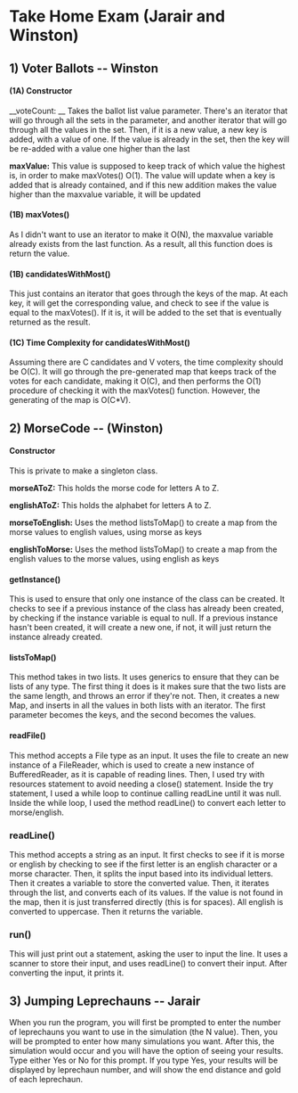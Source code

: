 # Take Home Exam (Jarair and Winston)

## 1) Voter Ballots -- Winston

#### (1A) Constructor

__voteCount: __
Takes the ballot list value parameter. There's an iterator that will go through
all the sets in the parameter, and another iterator that will go through all the
values in the set. Then, if it is a new value, a new key is added, with a value
of one. If the value is already in the set, then the key will be re-added with
a value one higher than the last

__maxValue:__
This value is supposed to keep track of which value the highest is, in order to
make maxVotes() O(1). The value will update when a key is added that is already
contained, and if this new addition makes the value higher than the maxvalue
variable, it will be updated

#### (1B) maxVotes()

As I didn't want to use an iterator to make it O(N), the maxvalue variable 
already exists from the last function. As a result, all this function does is 
return the value.

#### (1B) candidatesWithMost()

This just contains an iterator that goes through the keys of the map. At each
key, it will get the corresponding value, and check to see if the value is
equal to the maxVotes(). If it is, it will be added to the set that is
eventually returned as the result.

#### (1C) Time Complexity for candidatesWithMost() 

Assuming there are C candidates and V voters, the time complexity should be
O(C). It will go through the pre-generated map that keeps track of the votes
for each candidate, making it O(C), and then performs the O(1) procedure of
checking it with the maxVotes() function. However, the generating of the map
is O(C*V).

## 2) MorseCode -- (Winston)

#### Constructor

This is private to make a singleton class.

__morseAToZ:__
This holds the morse code for letters A to Z.

__englishAToZ:__
This holds the alphabet for letters A to Z.

__morseToEnglish:__
Uses the method listsToMap() to create a map from the morse values to english
values, using morse as keys

__englishToMorse:__
Uses the method listsToMap() to create a map from the english values to the
morse values, using english as keys

#### getInstance()

This is used to ensure that only one instance of the class can be created. It
checks to see if a previous instance of the class has already been created, by
checking if the instance variable is equal to null. If a previous instance
hasn't been created, it will create a new one, if not, it will just return the
instance already created.

#### listsToMap()

This method takes in two lists. It uses generics to ensure that they can be
lists of any type. The first thing it does is it makes sure that the two lists
are the same length, and throws an error if they're not. Then, it creates a new
Map, and inserts in all the values in both lists with an iterator. The first
parameter becomes the keys, and the second becomes the values.

#### readFile()

This method accepts a File type as an input. It uses the file to create an new
instance of a FileReader, which is used to create a new instance of
BufferedReader, as it is capable of reading lines. Then, I used try with
resources statement to avoid needing a close() statement. Inside the try
statement, I used a while loop to continue calling readLine until it was null.
Inside the while loop, I used the method readLine() to convert each letter to
morse/english.

### readLine()

This method accepts a string as an input. It first checks to see if it is morse
or english by checking to see if the first letter is an english character or a
morse character. Then, it splits the input based into its individual letters.
Then it creates a variable to store the converted value. Then, it iterates
through the list, and converts each of its values. If the value is not found in
the map, then it is just transferred directly (this is for spaces). All english
is converted to uppercase. Then it returns the variable.

### run()

This will just print out a statement, asking the user to input the line. It
uses a scanner to store their input, and uses readLine() to convert their
input. After converting the input, it prints it.

## 3) Jumping Leprechauns -- Jarair

When you run the program, you will first be prompted to enter the number of leprechauns you want to use in the simulation (the N value). Then, you will be prompted to enter how many simulations you want. After this, the simulation would occur and you will have the option of seeing your results. Type either Yes or No for this prompt. If you type Yes, your results  will be displayed by leprechaun number, and will show the end distance and gold of each leprechaun. 
